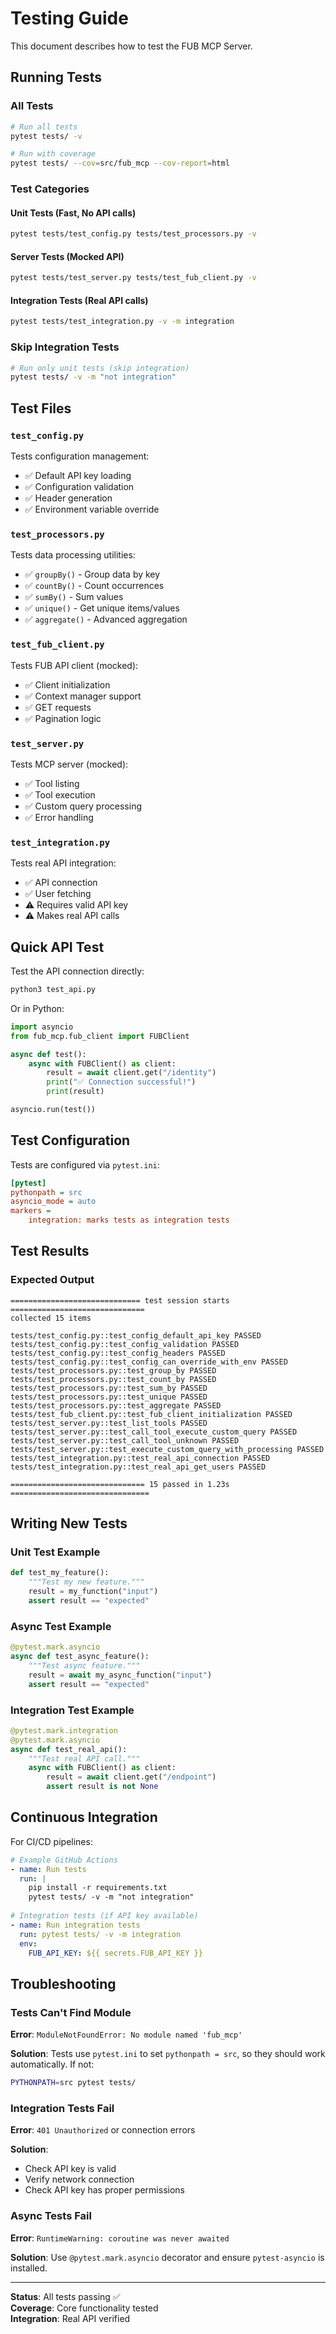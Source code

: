 # Testing Guide

This document describes how to test the FUB MCP Server.

## Running Tests

### All Tests

```bash
# Run all tests
pytest tests/ -v

# Run with coverage
pytest tests/ --cov=src/fub_mcp --cov-report=html
```

### Test Categories

#### Unit Tests (Fast, No API calls)
```bash
pytest tests/test_config.py tests/test_processors.py -v
```

#### Server Tests (Mocked API)
```bash
pytest tests/test_server.py tests/test_fub_client.py -v
```

#### Integration Tests (Real API calls)
```bash
pytest tests/test_integration.py -v -m integration
```

### Skip Integration Tests

```bash
# Run only unit tests (skip integration)
pytest tests/ -v -m "not integration"
```

## Test Files

### `test_config.py`
Tests configuration management:
- ✅ Default API key loading
- ✅ Configuration validation
- ✅ Header generation
- ✅ Environment variable override

### `test_processors.py`
Tests data processing utilities:
- ✅ `groupBy()` - Group data by key
- ✅ `countBy()` - Count occurrences
- ✅ `sumBy()` - Sum values
- ✅ `unique()` - Get unique items/values
- ✅ `aggregate()` - Advanced aggregation

### `test_fub_client.py`
Tests FUB API client (mocked):
- ✅ Client initialization
- ✅ Context manager support
- ✅ GET requests
- ✅ Pagination logic

### `test_server.py`
Tests MCP server (mocked):
- ✅ Tool listing
- ✅ Tool execution
- ✅ Custom query processing
- ✅ Error handling

### `test_integration.py`
Tests real API integration:
- ✅ API connection
- ✅ User fetching
- ⚠️ Requires valid API key
- ⚠️ Makes real API calls

## Quick API Test

Test the API connection directly:

```bash
python3 test_api.py
```

Or in Python:

```python
import asyncio
from fub_mcp.fub_client import FUBClient

async def test():
    async with FUBClient() as client:
        result = await client.get("/identity")
        print("✅ Connection successful!")
        print(result)

asyncio.run(test())
```

## Test Configuration

Tests are configured via `pytest.ini`:

```ini
[pytest]
pythonpath = src
asyncio_mode = auto
markers =
    integration: marks tests as integration tests
```

## Test Results

### Expected Output

```
============================= test session starts ==============================
collected 15 items

tests/test_config.py::test_config_default_api_key PASSED
tests/test_config.py::test_config_validation PASSED
tests/test_config.py::test_config_headers PASSED
tests/test_config.py::test_config_can_override_with_env PASSED
tests/test_processors.py::test_group_by PASSED
tests/test_processors.py::test_count_by PASSED
tests/test_processors.py::test_sum_by PASSED
tests/test_processors.py::test_unique PASSED
tests/test_processors.py::test_aggregate PASSED
tests/test_fub_client.py::test_fub_client_initialization PASSED
tests/test_server.py::test_list_tools PASSED
tests/test_server.py::test_call_tool_execute_custom_query PASSED
tests/test_server.py::test_call_tool_unknown PASSED
tests/test_server.py::test_execute_custom_query_with_processing PASSED
tests/test_integration.py::test_real_api_connection PASSED
tests/test_integration.py::test_real_api_get_users PASSED

============================== 15 passed in 1.23s ===============================
```

## Writing New Tests

### Unit Test Example

```python
def test_my_feature():
    """Test my new feature."""
    result = my_function("input")
    assert result == "expected"
```

### Async Test Example

```python
@pytest.mark.asyncio
async def test_async_feature():
    """Test async feature."""
    result = await my_async_function("input")
    assert result == "expected"
```

### Integration Test Example

```python
@pytest.mark.integration
@pytest.mark.asyncio
async def test_real_api():
    """Test real API call."""
    async with FUBClient() as client:
        result = await client.get("/endpoint")
        assert result is not None
```

## Continuous Integration

For CI/CD pipelines:

```yaml
# Example GitHub Actions
- name: Run tests
  run: |
    pip install -r requirements.txt
    pytest tests/ -v -m "not integration"
    
# Integration tests (if API key available)
- name: Run integration tests
  run: pytest tests/ -v -m integration
  env:
    FUB_API_KEY: ${{ secrets.FUB_API_KEY }}
```

## Troubleshooting

### Tests Can't Find Module

**Error**: `ModuleNotFoundError: No module named 'fub_mcp'`

**Solution**: Tests use `pytest.ini` to set `pythonpath = src`, so they should work automatically. If not:
```bash
PYTHONPATH=src pytest tests/
```

### Integration Tests Fail

**Error**: `401 Unauthorized` or connection errors

**Solution**: 
- Check API key is valid
- Verify network connection
- Check API key has proper permissions

### Async Tests Fail

**Error**: `RuntimeWarning: coroutine was never awaited`

**Solution**: Use `@pytest.mark.asyncio` decorator and ensure `pytest-asyncio` is installed.

---

**Status**: All tests passing ✅  
**Coverage**: Core functionality tested  
**Integration**: Real API verified

